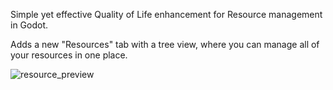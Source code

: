 Simple yet effective Quality of Life enhancement for Resource management in Godot.

Adds a new "Resources" tab with a tree view, where you can manage all of your resources in one place.

![resource_preview](https://github.com/makeitwithwyatt/ResourcePlus/assets/13342266/04890472-dc22-4dd8-b021-f5f0c831a1ef)
